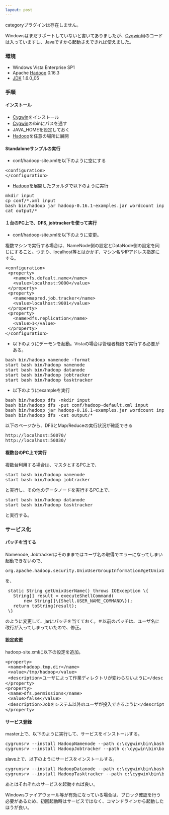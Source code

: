 ```yaml
---
layout: post
---
```

<p><span class="error">categoryプラグインは存在しません。</span></p>
<p>Windowsはまだサポートしていないと書いてありましたが、<a href="http://cygwin.com/">Cygwin</a>用のコードは入っていますし、Javaですから起動さえできれば使えました。</p>
<h3>環境</h3>
<ul>
<li>Windows Vista Enterprise SP1</li>
<li>Apache <a href="http://hadoop.apache.org/core/">Hadoop</a> 0.16.3</li>
<li><a href="http://java.sun.com/j2se/">JDK</a> 1.6.0_05</li>
</ul>
<h3>手順</h3>
<h4>インストール</h4>
<ul>
<li><a href="http://cygwin.com/">Cygwin</a>をインストール</li>
<li><a href="http://cygwin.com/">Cygwin</a>の/binにパスを通す</li>
<li>JAVA_HOMEを設定しておく</li>
<li><a href="http://hadoop.apache.org/core/">Hadoop</a>を任意の場所に展開</li>
</ul>
<h4>Standaloneサンプルの実行</h4>
<ul>
<li>conf/hadoop-site.xmlを以下のように空にする</li>
</ul>
<pre>&lt;configuration&gt;
&lt;/configuration&gt;
</pre>
<ul>
<li><a href="http://hadoop.apache.org/core/">Hadoop</a>を展開したフォルダで以下のように実行</li>
</ul>
<pre>mkdir input
cp conf/*.xml input
bash bin/hadoop jar hadoop-0.16.1-examples.jar wordcount input output
cat output/*
</pre>
<h4>１台のPC上で、DFS, jobtrackerを使って実行</h4>
<ul>
<li>conf/hadoop-site.xmlを以下のように変更。</li>
</ul>
<p>複数マシンで実行する場合は、NameNode側の設定とDataNode側の設定を同じにすること。つまり、localhost等とはかかず、マシン名やIPアドレス指定にする。</p>
<pre>&lt;configuration&gt;
 &lt;property&gt;
   &lt;name&gt;fs.default.name&lt;/name&gt;
   &lt;value&gt;localhost:9000&lt;/value&gt;
 &lt;/property&gt;
 &lt;property&gt;
   &lt;name&gt;mapred.job.tracker&lt;/name&gt;
   &lt;value&gt;localhost:9001&lt;/value&gt;
 &lt;/property&gt;
 &lt;property&gt;
   &lt;name&gt;dfs.replication&lt;/name&gt;
   &lt;value&gt;1&lt;/value&gt;
 &lt;/property&gt;
&lt;/configuration&gt;
</pre>
<ul>
<li>以下のようにデーモンを起動。Vistaの場合は管理者権限で実行する必要がある。</li>
</ul>
<pre>bash bin/hadoop namenode -format
start bash bin/hadoop namenode
start bash bin/hadoop datanode
start bash bin/hadoop jobtracker
start bash bin/hadoop tasktracker
</pre>
<ul>
<li>以下のようにexampleを実行</li>
</ul>
<pre>bash bin/hadoop dfs -mkdir input
bash bin/hadoop dfs -put conf/hadoop-default.xml input
bash bin/hadoop jar hadoop-0.16.1-examples.jar wordcount input output
bash bin/hadoop dfs -cat output/*
</pre>
<p>以下のページから、DFSとMap/Reduceの実行状況が確認できる</p>
<pre>http://localhost:50070/
http://localhost:50030/
</pre>
<h4>複数台のPC上で実行</h4>
<p>複数台利用する場合は、マスタとするPC上で、</p>
<pre>start bash bin/hadoop namenode
start bash bin/hadoop jobtracker
</pre>
<p>と実行し、その他のデータノードを実行するPC上で、</p>
<pre>start bash bin/hadoop datanode
start bash bin/hadoop tasktracker
</pre>
<p>と実行する。</p>
<h3>サービス化</h3>
<h4>パッチを当てる</h4>
<p>Namenode, Jobtrackerはそのままではユーザ名の取得でエラーになってしまい起動できないので、</p>
<pre>org.apache.hadoop.security.UnixUserGroupInformation#getUnixUserName()
</pre>
<p>を、</p>
<pre> static String getUnixUserName() throws IOException \{
   String[] result = executeShellCommand(
       new String[]\{Shell.USER_NAME_COMMAND\});
   return toString(result);
 \}
</pre>
<p>のように変更して、jarにパッチを当てておく。＃以前のパッチは、ユーザ名に改行が入ってしまっていたので、修正。</p>
<h4>設定変更</h4>
<p>hadoop-site.xmlに以下の設定を追加。</p>
<pre>&lt;property&gt;
 &lt;name&gt;hadoop.tmp.dir&lt;/name&gt;
 &lt;value&gt;/tmp/hadoop&lt;/value&gt;
 &lt;description&gt;ユーザによって作業ディレクトリが変わらないように&lt;/description&gt;
&lt;/property&gt;
&lt;property&gt;
 &lt;name&gt;dfs.permissions&lt;/name&gt;
 &lt;value&gt;false&lt;/value&gt;
 &lt;description&gt;Jobをシステム以外のユーザが投入できるように&lt;/description&gt;
&lt;/property&gt;
</pre>
<h4>サービス登録</h4>
<p>master上で、以下のように実行して、サービスをインストールする。</p>
<pre>cygrunsrv --install HadoopNamenode --path c:\cygwin\bin\bash.exe --chdir c:\hadoop --args &quot;bin/hadoop namenode&quot;
cygrunsrv --install HadoopJobtracker --path c:\cygwin\bin\bash.exe --chdir c:\hadoop --args &quot;bin/hadoop jobtracker&quot;
</pre>
<p>slave上で、以下のようにサービスをインストールする。</p>
<pre>cygrunsrv --install HadoopDatanode --path c:\cygwin\bin\bash.exe --chdir c:\hadoop --args &quot;bin/hadoop datanode&quot;
cygrunsrv --install HadoopTasktracker --path c:\cygwin\bin\bash.exe --chdir c:\hadoop --args &quot;bin/hadoop tasktracker&quot;
</pre>
<p>あとはそれぞれのサービスを起動すれば良い。</p>
<p>Windowsファイアウォール等が有効になっている場合は、ブロック確認を行う必要があるため、初回起動時はサービスではなく、コマンドラインから起動したほうが良い。</p>
